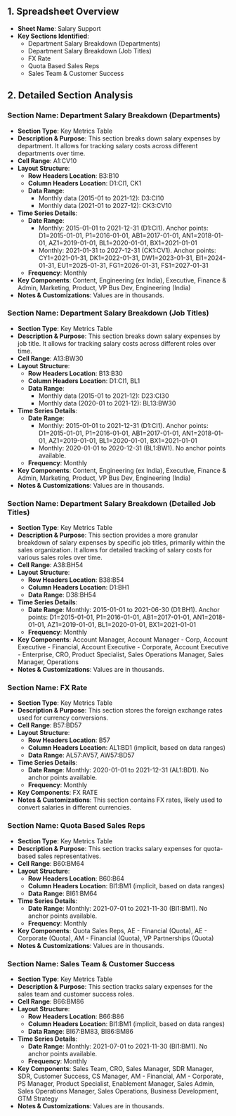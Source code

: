 ## 1. Spreadsheet Overview
- **Sheet Name**: Salary Support
- **Key Sections Identified**:
    - Department Salary Breakdown (Departments)
    - Department Salary Breakdown (Job Titles)
    - FX Rate
    - Quota Based Sales Reps
    - Sales Team & Customer Success

## 2. Detailed Section Analysis

### Section Name: Department Salary Breakdown (Departments)
- **Section Type**: Key Metrics Table
- **Description & Purpose**: This section breaks down salary expenses by department. It allows for tracking salary costs across different departments over time.
- **Cell Range**: A1:CV10
- **Layout Structure**:
    - **Row Headers Location**: B3:B10
    - **Column Headers Location**: D1:CI1, CK1
    - **Data Range**:
      - Monthly data (2015-01 to 2021-12): D3:CI10
      - Monthly data (2021-01 to 2027-12): CK3:CV10
- **Time Series Details**:
    - **Date Range**:
      - Monthly: 2015-01-01 to 2021-12-31 (D1:CI1). Anchor points: D1=2015-01-01, P1=2016-01-01, AB1=2017-01-01, AN1=2018-01-01, AZ1=2019-01-01, BL1=2020-01-01, BX1=2021-01-01
      - Monthly: 2021-01-31 to 2027-12-31 (CK1:CV1). Anchor points: CY1=2021-01-31, DK1=2022-01-31, DW1=2023-01-31, EI1=2024-01-31, EU1=2025-01-31, FG1=2026-01-31, FS1=2027-01-31
    - **Frequency**: Monthly
- **Key Components**: Content, Engineering (ex India), Executive, Finance & Admin, Marketing, Product, VP Bus Dev, Engineering (India)
- **Notes & Customizations**: Values are in thousands.

### Section Name: Department Salary Breakdown (Job Titles)
- **Section Type**: Key Metrics Table
- **Description & Purpose**: This section breaks down salary expenses by job title. It allows for tracking salary costs across different roles over time.
- **Cell Range**: A13:BW30
- **Layout Structure**:
    - **Row Headers Location**: B13:B30
    - **Column Headers Location**: D1:CI1, BL1
    - **Data Range**:
      - Monthly data (2015-01 to 2021-12): D23:CI30
      - Monthly data (2020-01 to 2021-12): BL13:BW30
- **Time Series Details**:
    - **Date Range**:
      - Monthly: 2015-01-01 to 2021-12-31 (D1:CI1). Anchor points: D1=2015-01-01, P1=2016-01-01, AB1=2017-01-01, AN1=2018-01-01, AZ1=2019-01-01, BL1=2020-01-01, BX1=2021-01-01
      - Monthly: 2020-01-01 to 2020-12-31 (BL1:BW1). No anchor points available.
    - **Frequency**: Monthly
- **Key Components**: Content, Engineering (ex India), Executive, Finance & Admin, Marketing, Product, VP Bus Dev, Engineering (India)
- **Notes & Customizations**: Values are in thousands.

### Section Name: Department Salary Breakdown (Detailed Job Titles)
- **Section Type**: Key Metrics Table
- **Description & Purpose**: This section provides a more granular breakdown of salary expenses by specific job titles, primarily within the sales organization. It allows for detailed tracking of salary costs for various sales roles over time.
- **Cell Range**: A38:BH54
- **Layout Structure**:
    - **Row Headers Location**: B38:B54
    - **Column Headers Location**: D1:BH1
    - **Data Range**: D38:BH54
- **Time Series Details**:
    - **Date Range**: Monthly: 2015-01-01 to 2021-06-30 (D1:BH1). Anchor points: D1=2015-01-01, P1=2016-01-01, AB1=2017-01-01, AN1=2018-01-01, AZ1=2019-01-01, BL1=2020-01-01, BX1=2021-01-01
    - **Frequency**: Monthly
- **Key Components**: Account Manager, Account Manager - Corp, Account Executive - Financial, Account Executive - Corporate, Account Executive - Enterprise, CRO, Product Specialist, Sales Operations Manager, Sales Manager, Operations
- **Notes & Customizations**: Values are in thousands.

### Section Name: FX Rate
- **Section Type**: Key Metrics Table
- **Description & Purpose**: This section stores the foreign exchange rates used for currency conversions.
- **Cell Range**: B57:BD57
- **Layout Structure**:
    - **Row Headers Location**: B57
    - **Column Headers Location**: AL1:BD1 (implicit, based on data ranges)
    - **Data Range**: AL57:AV57, AW57:BD57
- **Time Series Details**:
    - **Date Range**: Monthly: 2020-01-01 to 2021-12-31 (AL1:BD1). No anchor points available.
    - **Frequency**: Monthly
- **Key Components**: FX RATE
- **Notes & Customizations**: This section contains FX rates, likely used to convert salaries in different currencies.

### Section Name: Quota Based Sales Reps
- **Section Type**: Key Metrics Table
- **Description & Purpose**: This section tracks salary expenses for quota-based sales representatives.
- **Cell Range**: B60:BM64
- **Layout Structure**:
    - **Row Headers Location**: B60:B64
    - **Column Headers Location**: BI1:BM1 (implicit, based on data ranges)
    - **Data Range**: BI61:BM64
- **Time Series Details**:
    - **Date Range**: Monthly: 2021-07-01 to 2021-11-30 (BI1:BM1). No anchor points available.
    - **Frequency**: Monthly
- **Key Components**: Quota Sales Reps, AE - Financial (Quota), AE - Corporate (Quota), AM - Financial (Quota), VP Partnerships (Quota)
- **Notes & Customizations**: Values are in thousands.

### Section Name: Sales Team & Customer Success
- **Section Type**: Key Metrics Table
- **Description & Purpose**: This section tracks salary expenses for the sales team and customer success roles.
- **Cell Range**: B66:BM86
- **Layout Structure**:
    - **Row Headers Location**: B66:B86
    - **Column Headers Location**: BI1:BM1 (implicit, based on data ranges)
    - **Data Range**: BI67:BM83, BI86:BM86
- **Time Series Details**:
    - **Date Range**: Monthly: 2021-07-01 to 2021-11-30 (BI1:BM1). No anchor points available.
    - **Frequency**: Monthly
- **Key Components**: Sales Team, CRO, Sales Manager, SDR Manager, SDR, Customer Success, CS Manager, AM - Financial, AM - Corporate, PS Manager, Product Specialist, Enablement Manager, Sales Admin, Sales Operations Manager, Sales Operations, Business Development, GTM Strategy
- **Notes & Customizations**: Values are in thousands.
